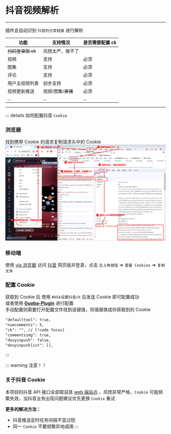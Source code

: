 # 抖音视频解析

---

插件会自动识别 `抖音的分享链接` 进行解析

| 功能              | 支持情况           | 是否需要配置 ck |
| ----------------- | ------------------ | --------------- |
| ~~扫码登录取 ck~~ | 风控太严，做不了   |                 |
| 视频              | 支持               | 必须            |
| 图集              | 支持               | 必须            |
| 评论              | 支持               | 必须            |
| 用户主视频列表    | 初步支持           | 必须            |
| 视频更新推送      | 视频/图集/~~直播~~ | 必须            |
| ...               | ...                | ...             |

---

::: details 如何配置抖音 `Cookie`

### 浏览器

找到携带 Cookie 的请求复制请求头中的 Cookie
![img](../../public/intro/pic1.png)

### 移动端

使用 [via 浏览器](https://res.viayoo.com/v1/via-release-cn.apk) 访问 [抖音](https://www.douyin.com/) 网页版并登录，点击 `左上角按钮` => `查看 Cookies` => `复制文本`

### 配置 Cookie

获取到 Cookie 后 使用 `#kkk设置抖音ck` 后发送 Cookie 即可配置成功<br>
或者使用 [**Guoba-Plugin**](https://github.com/guoba-yunzai/guoba-plugin) 进行配置<br>
手动配置则需要打开配置文件找到该键值，将值替换成你获取到的 Cookie

```json{3}
"defaulttool": true,
"numcomments": 5,
"ck": "", // [!code focus]
"commentsimg": true,
"douyinpush": false,
"douyinpushlist": [],
```

:::

::: warning 注意！！

### 关于抖音 Cookie

本项目的抖音 API 接口全部取自其 [web 端站点](https://www.douyin.com) ，风控非常严格，`Cookie` 可能频繁失效，当抖音业务出现问题建议优先更换 `Cookie` 重试

**更多的解决方法：**

- 抖音推送定时任务间隔不宜过短
- 同一 `Cookie` 不要频繁异地调用
  :::
